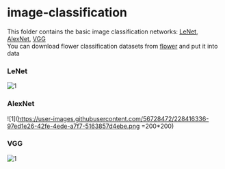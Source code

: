 # image-classification
This folder contains the basic image classification networks: [LeNet](https://github.com/Kyrie798/image-classification/tree/main/LeNet), [AlexNet](https://github.com/Kyrie798/image-classification/tree/main/LeNet), [VGG](https://github.com/Kyrie798/image-classification/tree/main/VGG)  
You can download flower classification datasets from [flower](https://storage.googleapis.com/download.tensorflow.org/example_images/flower_photos.tgz) and put it into data
### LeNet
![1](https://user-images.githubusercontent.com/56728472/228415927-0bd9c7d8-6575-4a74-8231-c0f0e5c8af8e.png)
### AlexNet
![1](https://user-images.githubusercontent.com/56728472/228416336-97ed1e26-42fe-4ede-a7f7-5163857d4ebe.png =200*200)
### VGG
![1](https://user-images.githubusercontent.com/56728472/228440660-e01bdf5e-6b8d-4974-bcab-aefc79caa048.png)
